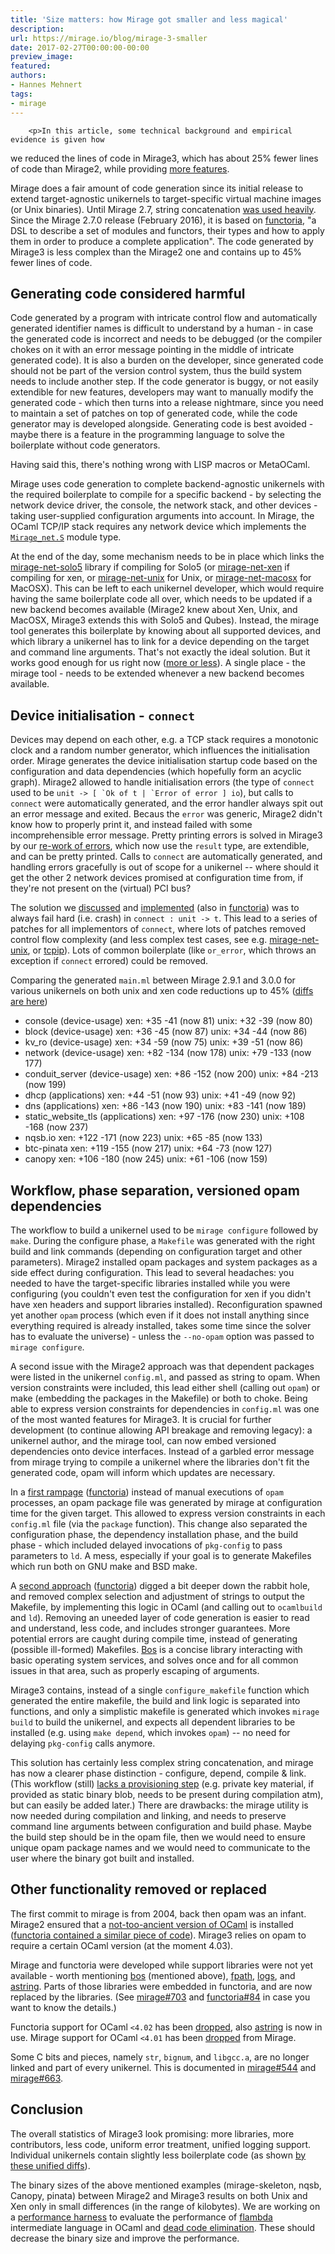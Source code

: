 ```yaml
---
title: 'Size matters: how Mirage got smaller and less magical'
description:
url: https://mirage.io/blog/mirage-3-smaller
date: 2017-02-27T00:00:00-00:00
preview_image:
featured:
authors:
- Hannes Mehnert
tags:
- mirage
---
```



        <p>In this article, some technical background and empirical evidence is given how
we reduced the lines of code in Mirage3, which has about 25% fewer lines of
code than Mirage2, while providing <a href="https://mirage.io/blog/announcing-mirage-30-release">more features</a>.</p>
<p>Mirage does a fair amount of code generation since its initial release to extend
target-agnostic unikernels to target-specific virtual machine images (or Unix
binaries).
Until Mirage 2.7, string concatenation <a href="https://github.com/mirage/mirage/blob/v2.6.1/lib/mirage.ml">was used
heavily</a>.  Since the
Mirage 2.7.0 release (February 2016), it is based on
<a href="https://mirage.io/blog/introducing-functoria">functoria</a>, &quot;a DSL to describe a
set of modules and functors, their types and how to apply them in order to
produce a complete application&quot;.
The code generated by Mirage3 is less complex than the Mirage2 one and contains up to 45% fewer
lines of code.</p>
<h2>Generating code considered harmful</h2>
<p>Code generated by a program with intricate control flow and automatically
generated identifier names is difficult to understand by a human - in case the
generated code is incorrect and needs to be debugged (or the compiler chokes on
it with an error message pointing in the middle of intricate generated code).
It is also a burden on the developer, since generated code should not be part of
the version control system, thus the build system needs to include another step.
If the code generator is buggy, or not easily extendible for new features,
developers may want to manually modify the generated code - which then turns
into a release nightmare, since you need to maintain a set of patches on top of
generated code, while the code generator may is developed alongside.  Generating
code is best avoided - maybe there is a feature in the programming language to
solve the boilerplate without code generators.</p>
<p>Having said this, there's nothing wrong with LISP macros or MetaOCaml.</p>
<p>Mirage uses code generation to complete backend-agnostic unikernels with the
required boilerplate to compile for a specific backend - by selecting the
network device driver, the console, the network stack, and other devices -
taking user-supplied configuration arguments into account.  In Mirage, the OCaml
TCP/IP stack requires any network device which implements the
<a href="http://docs.mirage.io/mirage-net/Mirage_net/module-type-S/index.html"><code>Mirage_net.S</code></a>
module type.</p>
<p>At the end of the day, some mechanism needs to be in place which links the
<a href="https://github.com/mirage/mirage-net-solo5">mirage-net-solo5</a> library if
compiling for Solo5 (or
<a href="https://github.com/mirage/mirage-net-xen">mirage-net-xen</a> if compiling for xen,
or <a href="https://github.com/mirage-net-unix">mirage-net-unix</a> for Unix, or
<a href="https://github.com/mirage/mirage-net-macosx">mirage-net-macosx</a> for MacOSX).
This can be left to each unikernel developer, which would require having the
same boilerplate code all over, which needs to be updated if a new backend
becomes available (Mirage2 knew about Xen, Unix, and MacOSX, Mirage3 extends
this with Solo5 and Qubes).  Instead, the mirage tool generates this boilerplate
by knowing about all supported devices, and which library a unikernel has to
link for a device depending on the target and command line arguments.
That's not exactly the ideal solution.  But it works good enough for us right
now (<a href="https://github.com/mirage/mirage/pull/750">more or less</a>).  A single place - the mirage tool - needs to be extended whenever a new backend becomes
available.</p>
<h2>Device initialisation - <code>connect</code></h2>
<p>Devices may depend on each other, e.g. a TCP stack requires a monotonic clock and a
random number generator, which influences the initialisation order.  Mirage
generates the device initialisation startup code based on the configuration and
data dependencies (which hopefully form an acyclic graph).  Mirage2 allowed to
handle initialisation errors (the type of <code>connect</code> used to be <code>unit -&gt; [ `Ok of t | `Error of error ] io</code>), but calls to <code>connect</code> were automatically
generated, and the error handler always spit out an error message and exited.
Becaus the <code>error</code> was generic, Mirage2 didn't know how to properly print it,
and instead failed with some incomprehensible error message.  Pretty printing
errors is solved in Mirage3 by our <a href="https://github.com/mirage/mirage/pull/743">re-work of errors</a>, which now use the <code>result</code>
type, are extendible, and can be pretty printed.  Calls to <code>connect</code> are
automatically generated, and handling errors gracefully is out of scope for a
unikernel -- where should it get the other 2 network devices promised at
configuration time from, if they're not present on the (virtual) PCI bus?</p>
<p>The solution we <a href="https://lists.xenproject.org/archives/html/mirageos-devel/2016-09/msg00050.html">discussed</a>
and <a href="https://github.com/mirage/mirage/pull/602">implemented</a> (also in <a href="https://github.com/mirage/functoria/pull/71">functoria</a>) was to always fail hard (i.e. crash) in <code>connect : unit -&gt; t</code>.  This lead to a series of patches for all implementors of <code>connect</code>,
where lots of patches removed control flow complexity (and less complex test
cases, see e.g.
<a href="https://github.com/mirage/mirage-net-unix/pull/27/files">mirage-net-unix</a>, or
<a href="https://github.com/mirage/mirage-tcpip/pull/251/files">tcpip</a>).  Lots of common
boilerplate (like <code>or_error</code>, which throws an exception if <code>connect</code> errored)
could be removed.</p>
<p>Comparing the generated <code>main.ml</code> between Mirage 2.9.1 and 3.0.0 for various
unikernels on both unix and xen code reductions up to 45% (<a href="http://www.cl.cam.ac.uk/~hm519/mirage-2.9.1-3.0.0-diffs/">diffs are
here</a>)</p>
<ul>
<li>console (device-usage) xen: +35 -41 (now 81) unix: +32 -39 (now 80)
</li>
<li>block (device-usage) xen: +36 -45 (now 87) unix: +34 -44 (now 86)
</li>
<li>kv_ro (device-usage) xen: +34 -59 (now 75) unix: +39 -51 (now 86)
</li>
<li>network (device-usage) xen: +82 -134 (now 178) unix: +79 -133 (now 177)
</li>
<li>conduit_server (device-usage) xen: +86 -152 (now 200) unix: +84 -213 (now 199)
</li>
<li>dhcp (applications) xen: +44 -51 (now 93) unix: +41 -49 (now 92)
</li>
<li>dns (applications) xen: +86 -143 (now 190) unix: +83 -141 (now 189)
</li>
<li>static_website_tls (applications) xen: +97 -176 (now 230) unix: +108 -168 (now 237)
</li>
<li>nqsb.io xen: +122 -171 (now 223) unix: +65 -85 (now 133)
</li>
<li>btc-pinata xen: +119 -155 (now 217) unix: +64 -73 (now 127)
</li>
<li>canopy xen: +106 -180 (now 245) unix: +61 -106 (now 159)
</li>
</ul>
<h2>Workflow, phase separation, versioned opam dependencies</h2>
<p>The workflow to build a unikernel used to be <code>mirage configure</code> followed by
<code>make</code>.  During the configure phase, a <code>Makefile</code> was generated with the right
build and link commands (depending on configuration target and other
parameters).  Mirage2 installed opam packages and system packages as a side
effect during configuration.  This lead to several headaches: you needed to have the
target-specific libraries installed while you were configuring (you couldn't
even test the configuration for xen if you didn't have xen headers and support
libraries installed).  Reconfiguration spawned yet another <code>opam</code> process (which
even if it does not install anything since everything required is already
installed, takes some time since the solver has to evaluate the universe) -
unless the <code>--no-opam</code> option was passed to <code>mirage configure</code>.</p>
<p>A second issue with the Mirage2 approach was that dependent packages were listed
in the unikernel <code>config.ml</code>, and passed as string to opam.  When version
constraints were included, this lead either shell (calling out <code>opam</code>) or make
(embedding the packages in the Makefile) or both to choke.  Being able to
express version constraints for dependencies in <code>config.ml</code> was one of the most
wanted features for Mirage3.  It is crucial for further development (to continue
allowing API breakage and removing legacy): a unikernel author, and the mirage
tool, can now embed versioned dependencies onto device interfaces.  Instead of a
garbled error message from mirage trying to compile a unikernel where the
libraries don't fit the generated code, opam will inform which updates are
necessary.</p>
<p>In a <a href="https://github.com/mirage/mirage/pull/691">first rampage</a> (<a href="https://github.com/mirage/functoria/pull/82">functoria</a>) instead of
manual executions of <code>opam</code> processes, an opam package file was generated by
mirage at configuration time for the given target.  This allowed to express
version constraints in each <code>config.ml</code> file (via the <code>package</code> function).  This
change also separated the configuration phase, the dependency installation
phase, and the build phase - which included delayed invocations of <code>pkg-config</code>
to pass parameters to <code>ld</code>.  A mess, especially if your goal is to generate
Makefiles which run both on GNU make and BSD make.</p>
<p>A <a href="https://github.com/mirage/mirage/pull/703">second approach</a> (<a href="https://github.com/mirage/functoria/pull/84">functoria</a>) digged a bit
deeper down the rabbit hole, and removed complex selection and adjustment of
strings to output the Makefile, by implementing this logic in OCaml (and calling
out to <code>ocamlbuild</code> and <code>ld</code>).  Removing an uneeded layer of code generation is
easier to read and understand, less code, and includes stronger guarantees.
More potential errors are caught during compile time, instead of generating
(possible ill-formed) Makefiles.  <a href="http://erratique.ch/software/bos">Bos</a> is a
concise library interacting with basic operating system services, and solves
once and for all common issues in that area, such as properly escaping of
arguments.</p>
<p>Mirage3 contains, instead of a single <code>configure_makefile</code> function which
generated the entire makefile, the build and link logic is separated into
functions, and only a simplistic makefile is generated which invokes <code>mirage build</code> to build the unikernel, and expects all dependent libraries to be
installed (e.g. using <code>make depend</code>, which invokes <code>opam</code>) -- no need for
delaying <code>pkg-config</code> calls anymore.</p>
<p>This solution has certainly less complex string concatenation, and mirage has
now a clearer phase distinction - configure, depend, compile &amp; link.  (This
workflow (still) <a href="https://github.com/mirage/mirage/issues/694">lacks a provisioning
step</a> (e.g. private key material,
if provided as static binary blob, needs to be present during compilation atm),
but can easily be added later.)  There are drawbacks: the mirage utility is now
needed during compilation and linking, and needs to preserve command line
arguments between configuration and build phase.  Maybe the build step should be
in the opam file, then we would need to ensure unique opam package names and we
would need to communicate to the user where the binary got built and installed.</p>
<h2>Other functionality removed or replaced</h2>
<p>The first commit to mirage is from 2004, back then opam was an infant.  Mirage2
ensured that a <a href="https://github.com/mirage/mirage/blob/v2.9.1/lib/mirage.ml#L1462-L1487">not-too-ancient version of
OCaml</a>
is installed (<a href="https://github.com/mirage/functoria/blob/1.1.1/lib/functoria_misc.ml#L298-L309">functoria contained a similar piece of
code</a>).
Mirage3 relies on opam to require a certain OCaml version (at the moment 4.03).</p>
<p>Mirage and functoria were developed while support libraries were not yet
available - worth mentioning <a href="http://erratique.ch/software/bos">bos</a> (mentioned
above), <a href="http://erratique.ch/software/fpath">fpath</a>,
<a href="http://erratique.ch/software/logs">logs</a>, and
<a href="http://erratique.ch/software/astring">astring</a>.  Parts of those libraries were
embedded in functoria, and are now replaced by the libraries. (See
<a href="https://github.com/mirage/mirage/pull/703">mirage#703</a> and
<a href="https://github.com/mirage/functoria/pull/84">functoria#84</a> in case you want to
know the details.)</p>
<p>Functoria support for OCaml <code>&lt;4.02</code> has been
<a href="https://github.com/mirage/functoria/pull/75">dropped</a>, also
<a href="https://github.com/mirage/functoria/pull/77">astring</a> is now in use.
Mirage support for OCaml <code>&lt;4.01</code> has been
<a href="https://github.com/mirage/mirage/blob/v2.9.1/lib/mirage.ml#L1318-L1355">dropped</a>
from Mirage.</p>
<p>Some C bits and pieces, namely <code>str</code>, <code>bignum</code>, and <code>libgcc.a</code>, are no longer linked and part
of every unikernel.  This is documented in
<a href="https://github.com/mirage/mirage/pull/544">mirage#544</a> and
<a href="https://github.com/mirage/mirage/issues/663">mirage#663</a>.</p>
<h2>Conclusion</h2>
<p>The overall statistics of Mirage3 look promising: more libraries, more
contributors, less code, uniform error treatment, unified logging support.  Individual unikernels
contain slightly less boilerplate code (as shown
<a href="http://www.cl.cam.ac.uk/~hm519/mirage-2.9.1-3.0.0-diffs/">by these unified diffs</a>).</p>
<p>The binary sizes of the above mentioned examples (mirage-skeleton, nqsb, Canopy,
pinata) between Mirage2 and Mirage3 results on both Unix and Xen only in small
differences (in the range of kilobytes).  We are working on a <a href="https://github.com/mirage/mirage/issues/685">performance harness</a>
to evaluate the performance of
<a href="https://blogs.janestreet.com/flambda/">flambda</a> intermediate language in OCaml
and <a href="https://github.com/ocaml/ocaml/pull/608">dead code elimination</a>.  These should
decrease the binary size and improve the performance.</p>

      
